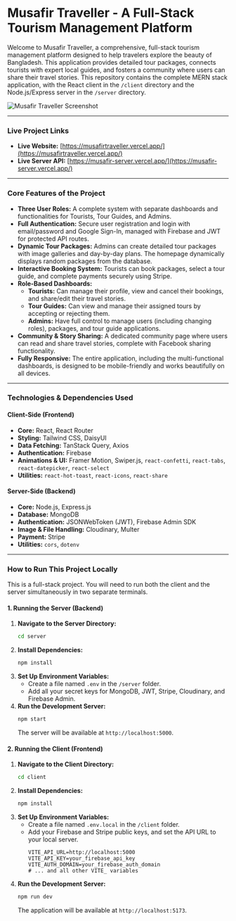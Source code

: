 # Musafir Traveller - A Full-Stack Tourism Management Platform

Welcome to Musafir Traveller, a comprehensive, full-stack tourism management platform designed to help travelers explore the beauty of Bangladesh. This application provides detailed tour packages, connects tourists with expert local guides, and fosters a community where users can share their travel stories. This repository contains the complete MERN stack application, with the React client in the `/client` directory and the Node.js/Express server in the `/server` directory.

![Musafir Traveller Screenshot](https://i.ibb.co.com/1JJZ8P1F/musafir.png)


---

### **Live Project Links**

* **Live Website:** [https://musafirtraveller.vercel.app/](https://musafirtraveller.vercel.app/)
* **Live Server API:** [https://musafir-server.vercel.app/](https://musafir-server.vercel.app/)

---

### **Core Features of the Project**

* **Three User Roles:** A complete system with separate dashboards and functionalities for Tourists, Tour Guides, and Admins.
* **Full Authentication:** Secure user registration and login with email/password and Google Sign-In, managed with Firebase and JWT for protected API routes.
* **Dynamic Tour Packages:** Admins can create detailed tour packages with image galleries and day-by-day plans. The homepage dynamically displays random packages from the database.
* **Interactive Booking System:** Tourists can book packages, select a tour guide, and complete payments securely using Stripe.
* **Role-Based Dashboards:**
    * **Tourists:** Can manage their profile, view and cancel their bookings, and share/edit their travel stories.
    * **Tour Guides:** Can view and manage their assigned tours by accepting or rejecting them.
    * **Admins:** Have full control to manage users (including changing roles), packages, and tour guide applications.
* **Community & Story Sharing:** A dedicated community page where users can read and share travel stories, complete with Facebook sharing functionality.
* **Fully Responsive:** The entire application, including the multi-functional dashboards, is designed to be mobile-friendly and works beautifully on all devices.

---

### **Technologies & Dependencies Used**

#### **Client-Side (Frontend)**

* **Core:** React, React Router
* **Styling:** Tailwind CSS, DaisyUI
* **Data Fetching:** TanStack Query, Axios
* **Authentication:** Firebase
* **Animations & UI:** Framer Motion, Swiper.js, `react-confetti`, `react-tabs`, `react-datepicker`, `react-select`
* **Utilities:** `react-hot-toast`, `react-icons`, `react-share`

#### **Server-Side (Backend)**

* **Core:** Node.js, Express.js
* **Database:** MongoDB
* **Authentication:** JSONWebToken (JWT), Firebase Admin SDK
* **Image & File Handling:** Cloudinary, Multer
* **Payment:** Stripe
* **Utilities:** `cors`, `dotenv`

---

### **How to Run This Project Locally**

This is a full-stack project. You will need to run both the client and the server simultaneously in two separate terminals.

#### **1. Running the Server (Backend)**

1.  **Navigate to the Server Directory:**
    ```bash
    cd server
    ```
2.  **Install Dependencies:**
    ```bash
    npm install
    ```
3.  **Set Up Environment Variables:**
    * Create a file named `.env` in the `/server` folder.
    * Add all your secret keys for MongoDB, JWT, Stripe, Cloudinary, and Firebase Admin.
4.  **Run the Development Server:**
    ```bash
    npm start
    ```
    The server will be available at `http://localhost:5000`.

#### **2. Running the Client (Frontend)**

1.  **Navigate to the Client Directory:**
    ```bash
    cd client
    ```
2.  **Install Dependencies:**
    ```bash
    npm install
    ```
3.  **Set Up Environment Variables:**
    * Create a file named `.env.local` in the `/client` folder.
    * Add your Firebase and Stripe public keys, and set the API URL to your local server.
        ```env
        VITE_API_URL=http://localhost:5000
        VITE_API_KEY=your_firebase_api_key
        VITE_AUTH_DOMAIN=your_firebase_auth_domain
        # ... and all other VITE_ variables
        ```
4.  **Run the Development Server:**
    ```bash
    npm run dev
    ```
    The application will be available at `http://localhost:5173`.
